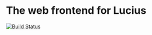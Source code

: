 # The web frontend for Lucius

[![Build Status](https://travis-ci.org/data-intuitive/LuciusWeb.svg?branch=develop)](https://travis-ci.org/data-intuitive/LuciusWeb)
